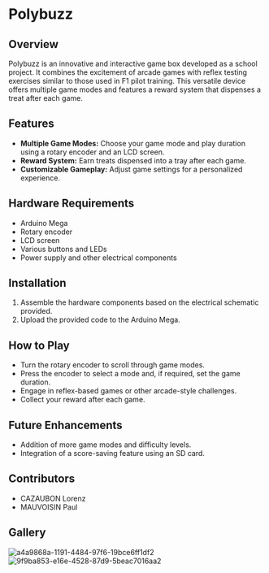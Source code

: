 # Polybuzz

## Overview

Polybuzz is an innovative and interactive game box developed as a school project. It combines the excitement of arcade games with reflex testing exercises similar to those used in F1 pilot training. This versatile device offers multiple game modes and features a reward system that dispenses a treat after each game.

## Features

- **Multiple Game Modes:** Choose your game mode and play duration using a rotary encoder and an LCD screen.
- **Reward System:** Earn treats dispensed into a tray after each game.
- **Customizable Gameplay:** Adjust game settings for a personalized experience.

## Hardware Requirements

- Arduino Mega
- Rotary encoder
- LCD screen
- Various buttons and LEDs
- Power supply and other electrical components

## Installation

1. Assemble the hardware components based on the electrical schematic provided.
2. Upload the provided code to the Arduino Mega.

## How to Play

- Turn the rotary encoder to scroll through game modes.
- Press the encoder to select a mode and, if required, set the game duration.
- Engage in reflex-based games or other arcade-style challenges.
- Collect your reward after each game.

## Future Enhancements

- Addition of more game modes and difficulty levels.
- Integration of a score-saving feature using an SD card.

## Contributors

 - CAZAUBON Lorenz
 - MAUVOISIN Paul


## Gallery
![a4a9868a-1191-4484-97f6-19bce6ff1df2](https://github.com/Templatew/PolyBuzz/assets/96289463/a633b449-521b-4ed9-b783-d3362a359021)
![9f9ba853-e16e-4528-87d9-5beac7016aa2](https://github.com/Templatew/PolyBuzz/assets/96289463/e278b449-542d-429c-95ea-198fd20a31cb)

